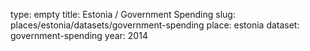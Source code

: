 type: empty
title: Estonia / Government Spending
slug: places/estonia/datasets/government-spending
place: estonia
dataset: government-spending
year: 2014
